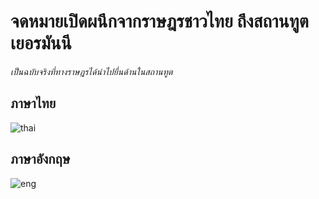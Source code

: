 # จดหมายเปิดผนึกจากราษฎรชาวไทย ถึงสถานทูตเยอรมันนี 

*เป็นฉบับจริงที่ทางราษฎรได้นำไปยื่นด้านในสถานทูต*
## ภาษาไทย
![thai](https://i.imgur.com/uznM4Z7.jpg)

## ภาษาอังกฤษ
![eng](https://i.imgur.com/Q1LZKZR.jpg)
